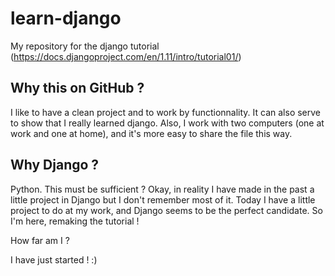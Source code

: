 # learn-django
My repository for the django tutorial (https://docs.djangoproject.com/en/1.11/intro/tutorial01/)

## Why this on GitHub ?

I like to have a clean project and to work by functionnality. It can also serve to show that I really learned django. Also, I work with two computers (one at work and one at home), and it's more easy to share the file this way.

## Why Django ?

Python. This must be sufficient ?
Okay, in reality I have made in the past a little project in Django but I don't remember most of it. Today I have a little project to do at my work, and Django seems to be the perfect candidate. So I'm here, remaking the tutorial !

How far am I ?

I have just started ! :)
